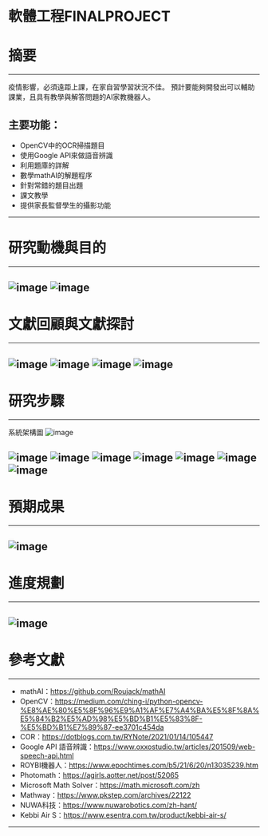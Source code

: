 # 軟體工程FINALPROJECT

# 摘要
---------------------------------------
疫情影響，必須遠距上課，在家自習學習狀況不佳。
預計要能夠開發出可以輔助課業，且具有教學與解答問題的AI家教機器人。

## 主要功能：
* OpenCV中的OCR掃描題目
* 使用Google API來做語音辨識
* 利用題庫的詳解
* 數學mathAI的解題程序
* 針對常錯的題目出題
* 課文教學
* 提供家長監督學生的攝影功能

---------------------------------------
# 研究動機與目的
---------------------------------------
![image](https://user-images.githubusercontent.com/92836676/147912554-d4245785-7fb5-4f74-b038-75b333c8dc0c.png)
![image](https://user-images.githubusercontent.com/92836676/147912595-011a9b33-5342-42e0-ae10-45b7408296df.png)
---------------------------------------
# 文獻回顧與文獻探討
---------------------------------------
![image](https://user-images.githubusercontent.com/92836676/147912610-64bd9ac4-e47c-40ef-881a-320312ff0bf4.png)
![image](https://user-images.githubusercontent.com/92836676/147912635-66634a3f-20ff-4dd6-a68d-e63bc30a7719.png)
![image](https://user-images.githubusercontent.com/92836676/147912646-3278655e-5233-4956-89c9-ac25b585107d.png)
![image](https://user-images.githubusercontent.com/92836676/147912667-aaa19fed-a92a-40bb-9a87-0766ff4a2efa.png)
---------------------------------------
# 研究步驟
---------------------------------------
系統架構圖
![image](https://user-images.githubusercontent.com/92836676/147912689-47a52d1a-941b-43e4-b8bb-d0a0332bb1af.png)

![image](https://user-images.githubusercontent.com/92836676/147912701-6fd02f31-b78f-4a11-b6ba-8c83aded4107.png)
![image](https://user-images.githubusercontent.com/92836676/147930240-c05e4b1e-1636-44b4-9d8a-703ea35f228d.png)
![image](https://user-images.githubusercontent.com/92836676/147912730-594c3323-abfd-4c05-99b6-af7299b1913d.png)
![image](https://user-images.githubusercontent.com/92836676/147912747-b174a4bc-c519-4430-a478-599f4b43241a.png)
![image](https://user-images.githubusercontent.com/92836676/147912762-53bcbcff-648d-4372-8e62-7fbbb28dcf17.png)
![image](https://user-images.githubusercontent.com/92836676/147912775-97b3a18b-4a0c-4c9b-aa5a-0ebcde897ec3.png)
![image](https://user-images.githubusercontent.com/92836676/147912790-ce8e4c98-2a45-45b9-8447-e2d6ade37cae.png)
---------------------------------------
# 預期成果
---------------------------------------
![image](https://user-images.githubusercontent.com/92836676/147912805-5599242d-e955-48a4-b2b8-8bf724f1ed57.png)
---------------------------------------
# 進度規劃
---------------------------------------
![image](https://user-images.githubusercontent.com/92836676/147912819-c644ef8a-8371-426a-a477-ec50baa7762e.png)
---------------------------------------

# 參考文獻
---------------------------------------
* mathAI：https://github.com/Roujack/mathAI
* OpenCV：https://medium.com/ching-i/python-opencv-%E8%AE%80%E5%8F%96%E9%A1%AF%E7%A4%BA%E5%8F%8A%E5%84%B2%E5%AD%98%E5%BD%B1%E5%83%8F-%E5%BD%B1%E7%89%87-ee3701c454da
* COR：https://dotblogs.com.tw/RYNote/2021/01/14/105447
* Google API 語音辨識：https://www.oxxostudio.tw/articles/201509/web-speech-api.html
* ROYBI機器人：https://www.epochtimes.com/b5/21/6/20/n13035239.htm
* Photomath：https://agirls.aotter.net/post/52065
* Microsoft Math Solver：https://math.microsoft.com/zh
* Mathway：https://www.pkstep.com/archives/22122
* NUWA科技：https://www.nuwarobotics.com/zh-hant/
* Kebbi Air S：https://www.esentra.com.tw/product/kebbi-air-s/
---------------------------------------

